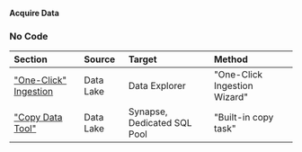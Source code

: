 **Acquire Data**

### No Code

  Section | Source | Target | Method
  :----- | :----- | :----- | :-----
  ["One-Click" Ingestion](AcquireData_OneClickIngestion.md) | Data Lake | Data Explorer | "One-Click Ingestion Wizard"
  ["Copy Data Tool"](AcquireData_CopyDataTool.md) | Data Lake | Synapse, Dedicated SQL Pool | "Built-in copy task"
